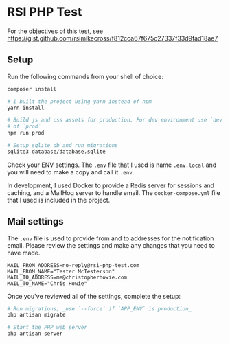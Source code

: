 # RSI PHP Test

For the objectives of this test, see https://gist.github.com/rsimikecross/f812cca67f675c27337f33d9fad18ae7


## Setup

Run the following commands from your shell of choice:

```sh
composer install

# I built the project using yarn instead of npm
yarn install

# Build js and css assets for production. For dev environment use `dev` instead
# of `prod`
npm run prod

# Setup sqlite db and run migrations
sqlite3 database/database.sqlite
```

Check your ENV settings. The `.env` file that I used is name `.env.local` and
you will need to make a copy and call it `.env`. 

In development, I used Docker to provide a Redis server for sessions and
caching, and a MailHog server to handle email. The `docker-compose.yml` file
that I used is included in the project. 

## Mail settings

The `.env` file is used to provide from and to addresses for the notification
email. Please review the settings and make any changes that you need to have
made.

```env
MAIL_FROM_ADDRESS=no-reply@rsi-php-test.com
MAIL_FROM_NAME="Tester McTesterson"
MAIL_TO_ADDRESS=me@christopherhowie.com
MAIL_TO_NAME="Chris Howie"
```

Once you've reviewed all of the settings, complete the setup:


```sh
# Run migrations; _use `--force` if `APP_ENV` is production_
php artisan migrate
```

```sh
# Start the PHP web server
php artisan server
```




